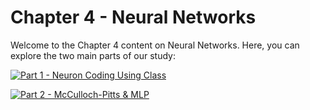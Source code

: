 # Chapter 4 - Neural Networks

Welcome to the Chapter 4 content on Neural Networks. Here, you can explore the two main parts of our study:

[![Part 1 - Neuron Coding Using Class](https://img.shields.io/badge/Part%201-Neuron%20Coding%20Using%20Class-blue?style=for-the-badge&logo=github)](https://github.com/MJAHMADEE/MachineLearning2024W/tree/main/Chapter%204%20-%20Neural%20Networks/Part%201%20-%20Neuron%20Coding%20Using%20Class)

[![Part 2 - McCulloch-Pitts & MLP](https://img.shields.io/badge/Part%202-McCulloch--Pitts%20%26%20MLP-blue?style=for-the-badge&logo=github)](https://github.com/MJAHMADEE/MachineLearning2024W/tree/main/Chapter%204%20-%20Neural%20Networks/Part%202%20-%20McCulloch-Pitts%20%26%20MLP)
